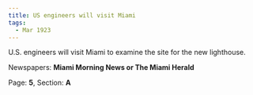 ```yaml
---  
title: US engineers will visit Miami  
tags:  
  - Mar 1923  
---  
```

  
U.S. engineers will visit Miami to examine the site for the new lighthouse.  
  
Newspapers: **Miami Morning News or The Miami Herald**  
  
Page: **5**, Section: **A** 
